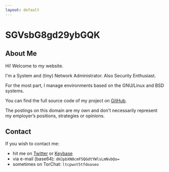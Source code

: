 ```yaml
---
layout: default
---
```


# SGVsbG8gd29ybGQK

## About Me

Hi! Welcome to my website.

I'm a System and (tiny) Network Administrator. Also Security Enthusiast.

For the most part, I manage environments based on the GNU/Linux and BSD systems.

You can find the full source code of my project on [GitHub](https://github.com/trimstray).

The postings on this domain are my own and don't necessarily represent my employer’s positions, strategies or opinions.

## Contact

If you wish to contact me:

- hit me on [Twitter](https://twitter.com/trimstray) or [Keybase](https://keybase.io/trimstray)
- via e-mail (base64): `dHJpbXN0cmF5QGdtYWlsLmNvbQo=`
- sometimes on TorChat: `ltcpwvt5tfdoaseo`
